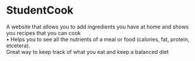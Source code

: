 # StudentCook
A website that allows you to add ingredients you have at
home and shows you recipes that you can cook <br>
• Helps you to see all the nutrients of a meal or food
(calories, fat, protein, etcetera).
<br>Great way to keep track of
what you eat and keep a balanced diet
